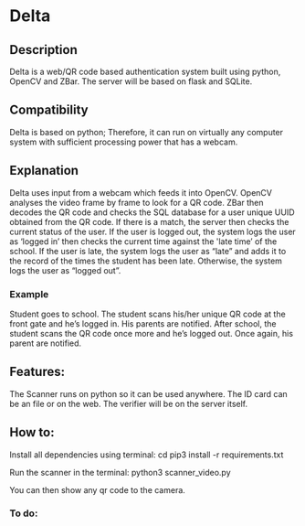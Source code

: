 # Delta

## Description
Delta is a web/QR code based authentication system built using python, OpenCV and ZBar. The server will be based on flask and SQLite.

## Compatibility
Delta is based on python; Therefore, it can run on virtually any computer system with sufficient processing power that has a webcam.

## Explanation
Delta uses input from a webcam which feeds it into OpenCV. OpenCV analyses the video frame by frame to look for a QR code. ZBar then decodes the QR code and checks the SQL database for a user unique UUID obtained from the QR code. If there is a match, the server then checks the current status of the user. If the user is logged out, the system logs the user as ‘logged in’ then checks the current time against the 'late time’ of the school. If the user is late, the system logs the user as “late” and adds it to the record of the times the student has been late. Otherwise, the system logs the user as “logged out”.

### Example
Student goes to school. The student scans his/her unique QR code at the front gate and he’s logged in. His parents are notified.
After school, the student scans the QR code once more and he’s logged out. Once again, his parent are notified.

## Features:
The Scanner runs on python so it can be used anywhere.
The ID card can be an file or on the web.
The verifier will be on the server itself.


## How to:
Install all dependencies using terminal:
cd <path to your folder>
pip3 install -r requirements.txt

Run the scanner in the terminal:
python3 scanner_video.py

You can then show any qr code to the camera. 

### To do:
